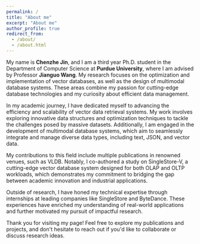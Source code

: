 ```yaml
---
permalink: /
title: "About me"
excerpt: "About me"
author_profile: true
redirect_from: 
  - /about/
  - /about.html
---
```


My name is **Chenzhe Jin**, and I am a third year Ph.D. student in the Department of Computer Science at **Purdue University**, where I am advised by Professor **Jianguo Wang**[](https://www.cs.purdue.edu/homes/csjgwang/). My research focuses on the optimization and implementation of vector databases, as well as the design of multimodal database systems. These areas combine my passion for cutting-edge database technologies and my curiosity about efficient data management.

In my academic journey, I have dedicated myself to advancing the efficiency and scalability of vector data retrieval systems. My work involves exploring innovative data structures and optimization techniques to tackle the challenges posed by massive datasets. Additionally, I am engaged in the development of multimodal database systems, which aim to seamlessly integrate and manage diverse data types, including text, JSON, and vector data.

My contributions to this field include multiple publications in renowned venues, such as VLDB. Notably, I co-authored a study on SingleStore-V, a cutting-edge vector database system designed for both OLAP and OLTP workloads, which demonstrates my commitment to bridging the gap between academic innovation and industrial applications.

Outside of research, I have honed my technical expertise through internships at leading companies like SingleStore and ByteDance. These experiences have enriched my understanding of real-world applications and further motivated my pursuit of impactful research.

Thank you for visiting my page! Feel free to explore my publications and projects, and don't hesitate to reach out if you'd like to collaborate or discuss research ideas.
